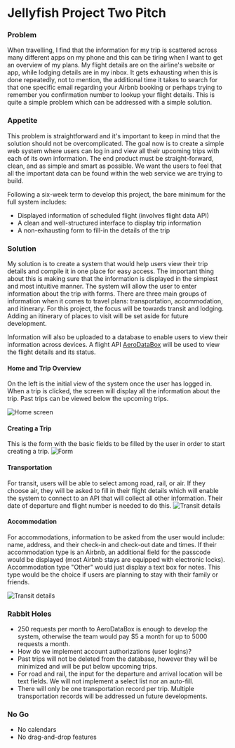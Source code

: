 # Jellyfish Project Two Pitch

### Problem
When travelling, I find that the information for my trip is scattered across many different apps on my phone and this can be tiring when I want to get an overview of my plans. My flight details are on the airline's website or app, while lodging details are in my inbox. It gets exhausting when this is done repeatedly, not to mention, the additional time it takes to search for that one specific email regarding your Airbnb booking or perhaps trying to remember you confirmation number to lookup your flight details. This is quite a simple problem which can be addressed with a simple solution.

### Appetite
This problem is straightforward and it's important to keep in mind that the solution should not be overcomplicated. The goal now is to create a simple web system where users can log in and view all their upcoming trips with each of its own information. The end product must be straight-forward, clean, and as simple and smart as possible. We want the users to feel that all the important data can be found within the web service we are trying to build.

Following a six-week term to develop this project, the bare minimum for the full system includes:
- Displayed information of scheduled flight (involves flight data API)
- A clean and well-structured interface to display trip information
- A non-exhausting form to fill-in the details of the trip

### Solution
My solution is to create a system that would help users view their trip details and compile it in one place for easy access. The important thing about this is making sure that the information is displayed in the simplest and most intuitive manner. The system will allow the user to enter information about the trip with forms. There are three main groups of information when it comes to travel plans: transportation, accommodation, and itinerary. For this project, the focus will be towards transit and lodging. Adding an itinerary of places to visit will be set aside for future development.

Information will also be uploaded to a database to enable users to view their information across devices.
A flight API [AeroDataBox](https://rapidapi.com/squawk7000/api/aerodatabox/pricing "API link") will be used to view the flight details and its status.

#### Home and Trip Overview
On the left is the initial view of the system once the user has logged in. When a trip is clicked, the screen will display all the information about the trip. Past trips can be viewed below the upcoming trips.

![Home screen](https://user-images.githubusercontent.com/42617851/73246002-76fe2d80-41a5-11ea-81d9-5b69625eefec.png)

#### Creating a Trip

This is the form with the basic fields to be filled by the user in order to start creating a trip.
![Form](https://user-images.githubusercontent.com/42617851/73246003-7796c400-41a5-11ea-91a8-b86988887ae5.png)

#### Transportation

For transit, users will be able to select among road, rail, or air. If they choose air, they will be asked to fill in their flight details which will enable the system to connect to an API that will collect all other information. Their date of departure and flight number is needed to do this.
![Transit details](https://user-images.githubusercontent.com/42617851/73246004-7796c400-41a5-11ea-96eb-b7188b964749.png)

#### Accommodation

For accommodations, information to be asked from the user would include: name, address, and their check-in and check-out date and times. If their accommodation type is an Airbnb, an additional field for the passcode would be displayed (most Airbnb stays are equipped with electronic locks). Accommodation type "Other" would just display a text box for notes. This type would be the choice if users are planning to stay with their family or friends.

![Transit details](https://user-images.githubusercontent.com/42617851/73246006-7796c400-41a5-11ea-917c-1a980f2a77b8.png)

### Rabbit Holes
- 250 requests per month to AeroDataBox is enough to develop the system, otherwise the team would pay $5 a month for up to 5000 requests a month.
- How do we implement account authorizations (user logins)?
- Past trips will not be deleted from the database, however they will be minimized and will be put below upcoming trips.
- For road and rail, the input for the departure and arrival location will be text fields. We will not implement a select list nor an auto-fill.
- There will only be one transportation record per trip. Multiple transportation records will be addressed un future developments.

### No Go
- No calendars
- No drag-and-drop features
